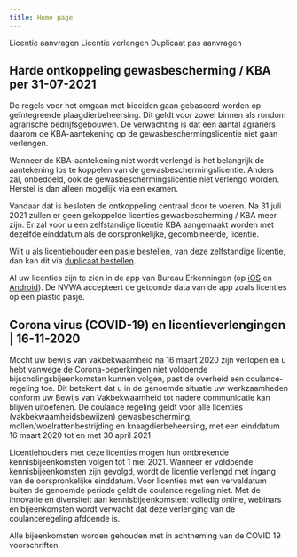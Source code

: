 ```yaml
---
title: Home page
---
```


<link-container>
<link-button to="/licenties/licentie-aanvragen">Licentie aanvragen</link-button>
<link-button to="/licenties/licentie-verlengen">Licentie verlengen</link-button>
<link-button to="/mijn-bureau-erkenningen/duplicaat-pas-aanvragen">Duplicaat pas aanvragen</link-button>
</link-container>

## Harde ontkoppeling gewasbescherming / KBA per 31-07-2021

De regels voor het omgaan met biociden gaan gebaseerd worden op geïntegreerde plaagdierbeheersing. Dit geldt voor zowel binnen als rondom agrarische bedrijfsgebouwen. De verwachting is dat een aantal agrariërs daarom de KBA-aantekening op de gewasbeschermingslicentie niet gaan verlengen.

Wanneer de KBA-aantekening niet wordt verlengd is het belangrijk de aantekening los te koppelen van de gewasbeschermingslicentie. Anders zal, onbedoeld, ook de gewasbeschermingslicentie niet verlengd worden. Herstel is dan alleen mogelijk via een examen.

Vandaar dat is besloten de ontkoppeling centraal door te voeren. Na 31 juli 2021 zullen er geen gekoppelde licenties gewasbescherming / KBA meer zijn. Er zal voor u een zelfstandige licentie KBA aangemaakt worden met dezelfde einddatum als de oorspronkelijke, gecombineerde, licentie.

Wilt u als licentiehouder een pasje bestellen, van deze zelfstandige licentie, dan kan dit via [duplicaat bestellen](/mijn-bureau-erkenningen/duplicaat-pas-aanvragen).

Al uw licenties zijn te zien in de app van Bureau Erkenningen (op [iOS](https://apps.apple.com/nl/app/bureau-erkenningen/id1058457481?l=en) en [Android](https://play.google.com/store/apps/details?id=nl.bureauerkenningen&hl=nl&gl=US)). De NVWA accepteert de getoonde data van de app zoals licenties op een plastic pasje.

## Corona virus (COVID-19) en licentieverlengingen | 16-11-2020

Mocht uw bewijs van vakbekwaamheid na 16 maart 2020 zijn verlopen en u hebt vanwege de Corona-beperkingen niet voldoende bijscholingsbijeenkomsten kunnen volgen, past de overheid een coulance-regeling toe. Dit betekent dat u in de genoemde situatie uw werkzaamheden conform uw Bewijs van Vakbekwaamheid tot nadere communicatie kan blijven uitoefenen. De coulance regeling geldt voor alle licenties (vakbekwaamheidsbewijzen) gewasbescherming, mollen/woelrattenbestrijding en knaagdierbeheersing, met een einddatum 16 maart 2020 tot en met 30 april 2021

Licentiehouders met deze licenties mogen hun ontbrekende kennisbijeenkomsten volgen tot 1 mei 2021.
Wanneer er voldoende kennisbijeenkomsten zijn gevolgd, wordt de licentie verlengd met ingang van de oorspronkelijke einddatum. Voor licenties met een vervaldatum buiten de genoemde periode geldt de coulance regeling niet.
Met de innovatie en diversiteit aan kennisbijeenkomsten: volledig online, webinars en bijeenkomsten wordt verwacht dat deze verlenging van de coulanceregeling afdoende is.

Alle bijeenkomsten worden gehouden met in achtneming van de COVID 19 voorschriften.
